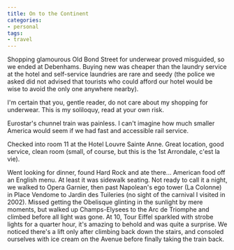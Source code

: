 ```yaml
---
title: On to the Continent
categories:
- personal
tags:
- travel
---
```


Shopping glamourous Old Bond Street for underwear proved misguided, so we ended at Debenhams.  Buying new was cheaper than the laundry service at the hotel and self-service laundries are rare and seedy (the police we asked did not advised that tourists who could afford our hotel would be wise to avoid the only one anywhere nearby).

I'm certain that you, gentle reader, do not care about my shopping for underwear.  This is my soliloquy, read at your own risk.

Eurostar's chunnel train was painless.  I can't imagine how much smaller America would seem if we had fast and accessible rail service.

Checked into room 11 at the Hotel Louvre Sainte Anne.  Great location, good service, clean room (small, of course, but this is the 1st Arrondale, c'est la vie).

Went looking for dinner, found Hard Rock and ate there... American food off an English menu.  At least it was sidewalk seating.  Not ready to call it a night, we walked to Opera Garnier, then past Napolean's ego tower (La Colonne) in Place Vendome to Jardin des Tuileries (no sight of the carnival I visited in 2002).  Missed getting the Obelisque glinting in the sunlight by mere moments, but walked up Champs-Elysees to the Arc de Triomphe and climbed before all light was gone.  At 10, Tour Eiffel sparkled with strobe lights for a quarter hour, it's amazing to behold and was quite a surprise.  We noticed there's a lift only after climbing back down the stairs, and consoled ourselves with ice cream on the Avenue before finally taking the train back.
